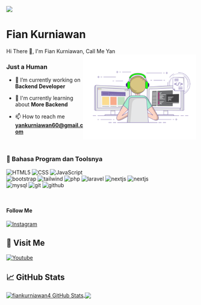 ![](https://komarev.com/ghpvc/?username=fiankurniawan4&label=PROFILE+VIEWS)
# Fian Kurniawan
Hi There 👋, I'm Fian Kurniawan, Call Me Yan
<img align="right" alt="GIF" src="https://raw.githubusercontent.com/devSouvik/devSouvik/master/gif3.gif" width="300"/>
<br>
<h3>Just a Human</h3>

- 🔭 I’m currently working on **Backend Developer**

- 📄 I'm currently learning about **More Backend**

- 📫 How to reach me **yankurniawan60@gmail.com**

<br>

<h3> 👨 Bahasa Program dan Toolsnya </h3>

![HTML5](https://img.shields.io/badge/html%205-grey?style=for-the-badge&logo=html5&logoColor=white&labelColor=8E2DE2)
![CSS](https://img.shields.io/badge/css%20-grey?style=for-the-badge&logo=css3&logoColor=white&labelColor=8E2DE2)
![JavaScript](https://img.shields.io/badge/-JavaScript-grey?style=for-the-badge&logo=javascript&logoColor=white&labelColor=8E2DE2)
<br>
![bootstrap](https://img.shields.io/badge/-bootstrap-grey?style=for-the-badge&logo=bootstrap&logoColor=white&labelColor=8E2DE2)
![tailwind](https://img.shields.io/badge/Tailwind_CSS-grey?style=for-the-badge&logo=tailwind-css&logoColor=white&labelColor=8E2DE2)
![php](https://img.shields.io/badge/-php-grey?style=for-the-badge&logo=php&logoColor=white&labelColor=8E2DE2)
![laravel](https://img.shields.io/badge/-laravel-grey?style=for-the-badge&logo=laravel&logoColor=white&labelColor=8E2DE2)
![nextjs](https://img.shields.io/badge/-nextjs-grey?style=for-the-badge&logo=nextdotjs&logoColor=white&labelColor=8E2DE2)
![nextjs](https://img.shields.io/badge/node.js-339933?style=for-the-badge&logo=Node.js&logoColor=white&labelColor=8E2DE2)
<br>
![mysql](https://img.shields.io/badge/-mysql-grey?style=for-the-badge&logo=mysql&logoColor=white&labelColor=8E2DE2)
![git](https://img.shields.io/badge/-git-grey?style=for-the-badge&logo=git&logoColor=white&labelColor=8E2DE2)
![github](https://img.shields.io/badge/-github-grey?style=for-the-badge&logo=github&logoColor=white&labelColor=8E2DE2)

<br>
<h4>Follow Me</h3>
<a href="https://www.instagram.com/fiank324" target="_blank"><img src="https://img.shields.io/badge/Instagram-%23E4405F.svg?&style=flat-square&logo=instagram&logoColor=white" alt="Instagram"></a>

## 🚶 Visit Me
[![Youtube](https://img.shields.io/badge/Youtube-FF0014?style=for-the-badge&logo=youtube&logoColor=white)](https://youtube.com/channel/UCL_jlZHYd4YOIS0uXkKVahg)
## &#x1f4c8; GitHub Stats
<a href="https://github.com/fiankurniawan4">
  <img align="center" src="https://github-readme-stats.vercel.app/api?username=fiankurniawan4&count_private=true&show_icons=true&hide_border=false&custom_title=fiankurniawan4%20Github%20Stats&include_all_commits=true&hide=issues&theme=tokyonight" alt="fiankurniawan4 GitHub Stats" />
</a>
<a href="https://github.com/fiankurniawan4">
  <img align="center" src="https://github-readme-stats.vercel.app/api/top-langs/?username=fiankurniawan4&layout=compact&hide_border=false&theme=tokyonight" />
</a>

